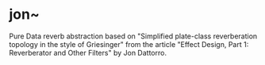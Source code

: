 # jon~
Pure Data reverb abstraction based on "Simplified plate-class reverberation topology in the style of Griesinger" from the article "Effect Design, Part 1: Reverberator and Other Filters" by Jon Dattorro.
